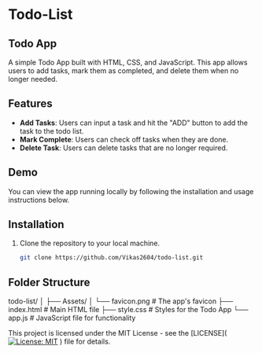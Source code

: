 # Todo-List
## Todo App

A simple Todo App built with HTML, CSS, and JavaScript. This app allows users to add tasks, mark them as completed, and delete them when no longer needed.

## Features

- **Add Tasks**: Users can input a task and hit the "ADD" button to add the task to the todo list.
- **Mark Complete**: Users can check off tasks when they are done.
- **Delete Task**: Users can delete tasks that are no longer required.

## Demo

You can view the app running locally by following the installation and usage instructions below.

## Installation

1. Clone the repository to your local machine.
   ```bash
   git clone https://github.com/Vikas2604/todo-list.git

## Folder Structure

todo-list/
│
├── Assets/
│   └── favicon.png        # The app's favicon
├── index.html             # Main HTML file
├── style.css              # Styles for the Todo App
└── app.js                 # JavaScript file for functionality

This project is licensed under the MIT License - see the [LICENSE]([![License: MIT](https://img.shields.io/badge/License-MIT-yellow.svg)](https://opensource.org/licenses/MIT)
) file for details.
